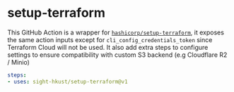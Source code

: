 # setup-terraform

This GitHub Action is a wrapper for [`hashicorp/setup-terraform`](https://github.com/hashicorp/setup-terraform), it exposes the same action inputs except for `cli_config_credentials_token` since Terraform Cloud will not be used. It also add extra steps to configure settings to ensure compatibility with custom S3 backend (e.g Cloudflare R2 / Minio)

```yml
steps:
- uses: sight-hkust/setup-terraform@v1
```
